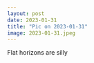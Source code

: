 ```yaml
---
layout: post
date: 2023-01-31
title: "Pic on 2023-01-31"
image: 2023-01-31.jpeg
---
```


Flat horizons are silly
